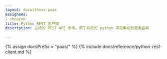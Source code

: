 ```yaml
---
layout: docwithnav-paas
assignees:
- zbeacon
title: Python REST 客户端
description: 支持的 REST API 参考，用于将您的 python 项目集成到服务器端

---
```


{% assign docsPrefix = "paas/" %}
{% include docs/reference/python-rest-client.md %}